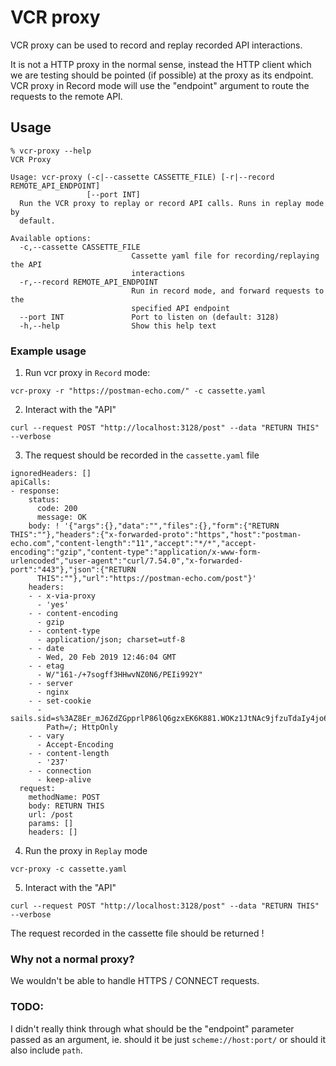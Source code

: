 # VCR proxy

VCR proxy can be used  to record and replay recorded API interactions.

It is not a HTTP proxy in the normal sense, instead the HTTP client which we are testing should be pointed (if possible) at the proxy as its endpoint. VCR proxy in Record mode will use the "endpoint" argument to route the requests to the remote API.


## Usage

```
% vcr-proxy --help
VCR Proxy

Usage: vcr-proxy (-c|--cassette CASSETTE_FILE) [-r|--record REMOTE_API_ENDPOINT]
                 [--port INT]
  Run the VCR proxy to replay or record API calls. Runs in replay mode by
  default.

Available options:
  -c,--cassette CASSETTE_FILE
                           Cassette yaml file for recording/replaying the API
                           interactions
  -r,--record REMOTE_API_ENDPOINT
                           Run in record mode, and forward requests to the
                           specified API endpoint
  --port INT               Port to listen on (default: 3128)
  -h,--help                Show this help text
```

### Example usage

1. Run vcr proxy in `Record` mode:

```
vcr-proxy -r "https://postman-echo.com/" -c cassette.yaml
```

2. Interact with the "API"

```
curl --request POST "http://localhost:3128/post" --data "RETURN THIS"  --verbose
```

3. The request should be recorded in the `cassette.yaml` file

```
ignoredHeaders: []
apiCalls:
- response:
    status:
      code: 200
      message: OK
    body: ! '{"args":{},"data":"","files":{},"form":{"RETURN THIS":""},"headers":{"x-forwarded-proto":"https","host":"postman-echo.com","content-length":"11","accept":"*/*","accept-encoding":"gzip","content-type":"application/x-www-form-urlencoded","user-agent":"curl/7.54.0","x-forwarded-port":"443"},"json":{"RETURN
      THIS":""},"url":"https://postman-echo.com/post"}'
    headers:
    - - x-via-proxy
      - 'yes'
    - - content-encoding
      - gzip
    - - content-type
      - application/json; charset=utf-8
    - - date
      - Wed, 20 Feb 2019 12:46:04 GMT
    - - etag
      - W/"161-/+7sogff3HHwvNZ0N6/PEIi992Y"
    - - server
      - nginx
    - - set-cookie
      - sails.sid=s%3AZ8Er_mJ6ZdZGpprlP86lQ6gzxEK6K881.WOKz1JtNAc9jfzuTdaIy4jo6vCrLT0dQCY9ykUdG%2FEU;
        Path=/; HttpOnly
    - - vary
      - Accept-Encoding
    - - content-length
      - '237'
    - - connection
      - keep-alive
  request:
    methodName: POST
    body: RETURN THIS
    url: /post
    params: []
    headers: []
```

4. Run the proxy in `Replay` mode

```
vcr-proxy -c cassette.yaml
```

5. Interact with the "API"

```
curl --request POST "http://localhost:3128/post" --data "RETURN THIS"  --verbose
```

The request recorded in the cassette file should be returned !


### Why not a normal proxy?

We wouldn't be able to handle HTTPS / CONNECT requests.


### TODO:

I didn't really think through what should be the "endpoint" parameter passed as an argument, ie. should it be just `scheme://host:port/` or should it also include `path`.

